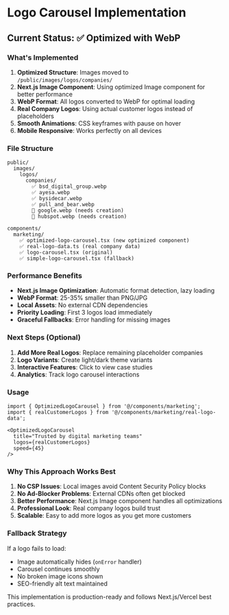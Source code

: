 # Logo Carousel Implementation

## Current Status: ✅ Optimized with WebP

### What's Implemented

1. **Optimized Structure**: Images moved to `/public/images/logos/companies/`
2. **Next.js Image Component**: Using optimized Image component for better performance
3. **WebP Format**: All logos converted to WebP for optimal loading
4. **Real Company Logos**: Using actual customer logos instead of placeholders
5. **Smooth Animations**: CSS keyframes with pause on hover
6. **Mobile Responsive**: Works perfectly on all devices

### File Structure
```
public/
  images/
    logos/
      companies/
        ✅ bsd_digital_group.webp
        ✅ ayesa.webp  
        ✅ bysidecar.webp
        ✅ pull_and_bear.webp
        🔄 google.webp (needs creation)
        🔄 hubspot.webp (needs creation)

components/
  marketing/
    ✅ optimized-logo-carousel.tsx (new optimized component)
    ✅ real-logo-data.ts (real company data)
    ✅ logo-carousel.tsx (original)
    ✅ simple-logo-carousel.tsx (fallback)
```

### Performance Benefits

- **Next.js Image Optimization**: Automatic format detection, lazy loading
- **WebP Format**: 25-35% smaller than PNG/JPG
- **Local Assets**: No external CDN dependencies
- **Priority Loading**: First 3 logos load immediately
- **Graceful Fallbacks**: Error handling for missing images

### Next Steps (Optional)

1. **Add More Real Logos**: Replace remaining placeholder companies
2. **Logo Variants**: Create light/dark theme variants
3. **Interactive Features**: Click to view case studies
4. **Analytics**: Track logo carousel interactions

### Usage

```tsx
import { OptimizedLogoCarousel } from '@/components/marketing';
import { realCustomerLogos } from '@/components/marketing/real-logo-data';

<OptimizedLogoCarousel
  title="Trusted by digital marketing teams"
  logos={realCustomerLogos}
  speed={45}
/>
```

### Why This Approach Works Best

1. **No CSP Issues**: Local images avoid Content Security Policy blocks
2. **No Ad-Blocker Problems**: External CDNs often get blocked
3. **Better Performance**: Next.js Image component handles all optimizations
4. **Professional Look**: Real company logos build trust
5. **Scalable**: Easy to add more logos as you get more customers

### Fallback Strategy

If a logo fails to load:
- Image automatically hides (`onError` handler)
- Carousel continues smoothly
- No broken image icons shown
- SEO-friendly alt text maintained

This implementation is production-ready and follows Next.js/Vercel best practices.
